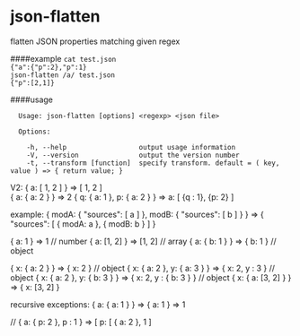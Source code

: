 # json-flatten

flatten JSON properties matching given regex

####example
`cat test.json`   
`{"a":{"p":2},"p":1}`   
`json-flatten /a/ test.json`   
`{"p":[2,1]}`    

####usage
```
  Usage: json-flatten [options] <regexp> <json file>

  Options:

    -h, --help                  output usage information
    -V, --version               output the version number
    -t, --transform [function]  specify transform. default = ( key, value ) => { return value; }
```



V2: 
{ a: [ 1, 2 ] } => [ 1, 2 ]  
{ a: { a: 2 } } => 2
{ q: { a: 1 }, p: { a: 2 } } => a: [ {q : 1}, {p: 2} ]

example: 
{
	modA: 
	{
		"sources": [ a ]
	}, 
	modB:
	{
		"sources": [ b ]
	}
}
=> 
{
	"sources": [
		{ modA: a },
		{ modB: b }
	]
}

{ a: 1 }		 				=> 1						// number
{ a: [1, 2] } 					=> [1, 2]					// array 
{ a: { b: 1 } } 				=> { b: 1 }					// object

{ x: { a: 2 } } 				=> { x: 2 }					// object
{ x: { a: 2 }, y: { a: 3 } } 	=> { x: 2, y : 3 }			// object
{ x: { a: 2 }, y: { b: 3 } } 	=> { x: 2, y : { b: 3 } }	// object 
{ x: { a: [3, 2] } } 			=> { x: [3, 2] }

recursive exceptions:
{ a: { a: 1 } }					=> { a: 1 } 	=> 1


//
{ a: { p: 2 }, p : 1 } => [ p: [ { a: 2 }, 1 ]

